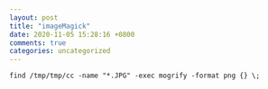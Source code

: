 ```yaml
---
layout: post
title: "imageMagick"
date: 2020-11-05 15:28:16 +0800
comments: true
categories: uncategorized
---
```


`find /tmp/tmp/cc -name "*.JPG" -exec mogrify -format png {} \;`